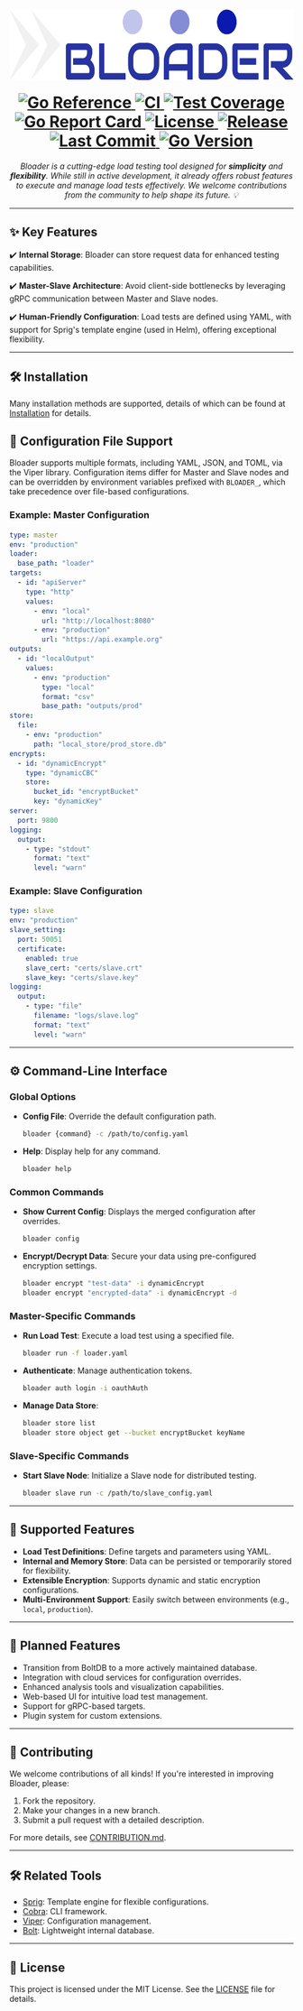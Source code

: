 <h1 align="center">
  <a href="https://docs.bloader.cresplanex.org" style="display: inline-block; margin-bottom: 16px;">
    <picture>
      <source height="125" media="(prefers-color-scheme: dark)" srcset="docs/static/bloader_logo.png">
      <img height="125" alt="Bloader" src="docs/static/bloader_logo.png">
    </picture>
  </a>
  <br>
  <a href="https://pkg.go.dev/github.com/cresplanex/bloader">
    <img src="https://pkg.go.dev/badge/github.com/cresplanex/bloader.svg" alt="Go Reference">
  </a>
  <a href="https://github.com/cresplanex/bloader/actions/workflows/ci.yaml">
    <img src="https://github.com/cresplanex/bloader/actions/workflows/ci.yaml/badge.svg" alt="CI">
  </a>
  <a href="https://codecov.io/gh/cresplanex/bloader">
    <img src="https://codecov.io/gh/cresplanex/bloader/branch/main/graph/badge.svg" alt="Test Coverage">
  </a>
  <a href="https://goreportcard.com/report/github.com/cresplanex/bloader">
    <img src="https://goreportcard.com/badge/github.com/cresplanex/bloader" alt="Go Report Card">
  </a>
  <a href="https://github.com/cresplanex/bloader/blob/main/LICENSE">
    <img src="https://img.shields.io/github/license/cresplanex/bloader" alt="License">
  </a>
  <a href="https://github.com/cresplanex/bloader/releases">
    <img src="https://img.shields.io/github/v/release/cresplanex/bloader.svg" alt="Release">
  </a>
  <a href="https://github.com/cresplanex/bloader/commits/main">
    <img src="https://img.shields.io/github/last-commit/cresplanex/bloader.svg" alt="Last Commit">
  </a>
  <a href="https://golang.org/doc/devel/release.html">
    <img src="https://img.shields.io/github/go-mod/go-version/cresplanex/bloader.svg" alt="Go Version">
  </a>
</h1>
<p align="center">
  <em>Bloader is a cutting-edge load testing tool designed for <b>simplicity</b> and <b>flexibility</b>. While still in active development, it already offers robust features to execute and manage load tests effectively. We welcome contributions from the community to help shape its future. 💡</em>
</p>

---

## ✨ Key Features

✔️ **Internal Storage**: Bloader can store request data for enhanced testing capabilities.

✔️ **Master-Slave Architecture**: Avoid client-side bottlenecks by leveraging gRPC communication between Master and Slave nodes.

✔️ **Human-Friendly Configuration**: Load tests are defined using YAML, with support for Sprig's template engine (used in Helm), offering exceptional flexibility.

---

## 🛠️ Installation

Many installation methods are supported, details of which can be found at [Installation](docs/installation.md) for details.

## 📄 Configuration File Support

Bloader supports multiple formats, including YAML, JSON, and TOML, via the Viper library. Configuration items differ for Master and Slave nodes and can be overridden by environment variables prefixed with `BLOADER_`, which take precedence over file-based configurations.

### Example: Master Configuration
```yaml
type: master
env: "production"
loader:
  base_path: "loader"
targets:
  - id: "apiServer"
    type: "http"
    values:
      - env: "local"
        url: "http://localhost:8080"
      - env: "production"
        url: "https://api.example.org"
outputs:
  - id: "localOutput"
    values:
      - env: "production"
        type: "local"
        format: "csv"
        base_path: "outputs/prod"
store:
  file:
    - env: "production"
      path: "local_store/prod_store.db"
encrypts:
  - id: "dynamicEncrypt"
    type: "dynamicCBC"
    store:
      bucket_id: "encryptBucket"
      key: "dynamicKey"
server:
  port: 9800
logging:
  output:
    - type: "stdout"
      format: "text"
      level: "warn"
```

### Example: Slave Configuration
```yaml
type: slave
env: "production"
slave_setting:
  port: 50051
  certificate:
    enabled: true
    slave_cert: "certs/slave.crt"
    slave_key: "certs/slave.key"
logging:
  output:
    - type: "file"
      filename: "logs/slave.log"
      format: "text"
      level: "warn"
```

---

## ⚙️ Command-Line Interface

### Global Options

- **Config File**: Override the default configuration path.
  ```sh
  bloader {command} -c /path/to/config.yaml
  ```
- **Help**: Display help for any command.
  ```sh
  bloader help
  ```

### Common Commands

- **Show Current Config**: Displays the merged configuration after overrides.
  ```sh
  bloader config
  ```
- **Encrypt/Decrypt Data**: Secure your data using pre-configured encryption settings.
  ```sh
  bloader encrypt "test-data" -i dynamicEncrypt
  bloader encrypt "encrypted-data" -i dynamicEncrypt -d
  ```

### Master-Specific Commands

- **Run Load Test**: Execute a load test using a specified file.
  ```sh
  bloader run -f loader.yaml
  ```
- **Authenticate**: Manage authentication tokens.
  ```sh
  bloader auth login -i oauthAuth
  ```
- **Manage Data Store**:
  ```sh
  bloader store list
  bloader store object get --bucket encryptBucket keyName
  ```

### Slave-Specific Commands

- **Start Slave Node**: Initialize a Slave node for distributed testing.
  ```sh
  bloader slave run -c /path/to/slave_config.yaml
  ```

---

## 🎯 Supported Features

- **Load Test Definitions**: Define targets and parameters using YAML.
- **Internal and Memory Store**: Data can be persisted or temporarily stored for flexibility.
- **Extensible Encryption**: Supports dynamic and static encryption configurations.
- **Multi-Environment Support**: Easily switch between environments (e.g., `local`, `production`).

---

## 🚀 Planned Features

- Transition from BoltDB to a more actively maintained database.
- Integration with cloud services for configuration overrides.
- Enhanced analysis tools and visualization capabilities.
- Web-based UI for intuitive load test management.
- Support for gRPC-based targets.
- Plugin system for custom extensions.

---

## 🤝 Contributing

We welcome contributions of all kinds! If you're interested in improving Bloader, please:

1. Fork the repository.
2. Make your changes in a new branch.
3. Submit a pull request with a detailed description.

For more details, see [CONTRIBUTION.md](./docs/contributing/index.md).

---

## 🛠️ Related Tools

- [Sprig](https://masterminds.github.io/sprig/): Template engine for flexible configurations.
- [Cobra](https://github.com/spf13/cobra): CLI framework.
- [Viper](https://github.com/spf13/viper): Configuration management.
- [Bolt](https://github.com/boltdb/bolt): Lightweight internal database.

---

## 📜 License

This project is licensed under the MIT License. See the [LICENSE](./LICENSE) file for details.
